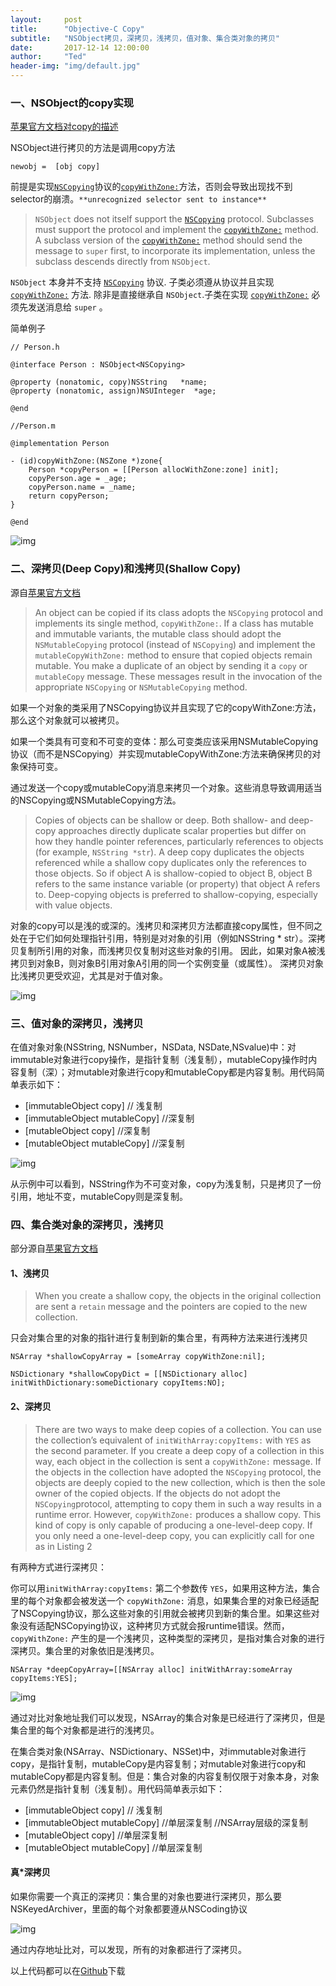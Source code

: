 ```yaml
---
layout:     post
title:      "Objective-C Copy"
subtitle:   "NSObject拷贝，深拷贝，浅拷贝，值对象、集合类对象的拷贝"
date:       2017-12-14 12:00:00
author:     "Ted"
header-img: "img/default.jpg"
---
```


### 一、NSObject的copy实现

[苹果官方文档对copy的描述](https://developer.apple.com/documentation/objectivec/nsobject/1418807-copy?language=objc)

NSObject进行拷贝的方法是调用copy方法

```objc
newobj =  [obj copy]
```

前提是实现[`NSCopying`](https://developer.apple.com/documentation/foundation/nscopying?language=objc)协议的[`copyWithZone:`](https://developer.apple.com/documentation/foundation/nscopying/1410311-copywithzone?language=objc)方法，否则会导致出现找不到selector的崩溃。`**unrecognized selector sent to instance**`

> `NSObject` does not itself support the [`NSCopying`](https://developer.apple.com/documentation/foundation/nscopying?language=objc) protocol. Subclasses must support the protocol and implement the [`copyWithZone:`](https://developer.apple.com/documentation/foundation/nscopying/1410311-copywithzone?language=objc) method. A subclass version of the [`copyWithZone:`](https://developer.apple.com/documentation/foundation/nscopying/1410311-copywithzone?language=objc) method should send the message to `super` first, to incorporate its implementation, unless the subclass descends directly from `NSObject`.

`NSObject` 本身并不支持 [`NSCopying`](https://developer.apple.com/documentation/foundation/nscopying?language=objc) 协议. 子类必须遵从协议并且实现 [`copyWithZone:`](https://developer.apple.com/documentation/foundation/nscopying/1410311-copywithzone?language=objc) 方法. 除非是直接继承自  `NSObject`.子类在实现 [`copyWithZone:`](https://developer.apple.com/documentation/foundation/nscopying/1410311-copywithzone?language=objc) 必须先发送消息给 `super` 。

简单例子

```objc
// Person.h

@interface Person : NSObject<NSCopying>

@property (nonatomic, copy)NSString   *name;
@property (nonatomic, assign)NSUInteger  *age;

@end
```

```objc
//Person.m

@implementation Person

- (id)copyWithZone:(NSZone *)zone{
    Person *copyPerson = [[Person allocWithZone:zone] init];
    copyPerson.age = _age;
    copyPerson.name = _name;
    return copyPerson;
}

@end
```

![img](/img/Simple_2/12.png)

### 二、深拷贝(Deep Copy)和浅拷贝(Shallow Copy)

源自[苹果官方文档](https://developer.apple.com/library/content/documentation/General/Conceptual/DevPedia-CocoaCore/ObjectCopying.html)

> An object can be copied if its class adopts the `NSCopying` protocol and implements its single method, `copyWithZone:`. If a class has mutable and immutable variants, the mutable class should adopt the `NSMutableCopying` protocol (instead of `NSCopying`) and implement the `mutableCopyWithZone:` method to ensure that copied objects remain mutable. You make a duplicate of an object by sending it a `copy` or `mutableCopy` message. These messages result in the invocation of the appropriate `NSCopying` or `NSMutableCopying` method.

如果一个对象的类采用了NSCopying协议并且实现了它的copyWithZone:方法，那么这个对象就可以被拷贝。

如果一个类具有可变和不可变的变体：那么可变类应该采用NSMutableCopying协议（而不是NSCopying）并实现mutableCopyWithZone:方法来确保拷贝的对象保持可变。 

通过发送一个copy或mutableCopy消息来拷贝一个对象。这些消息导致调用适当的NSCopying或NSMutableCopying方法。

> Copies of objects can be shallow or deep. Both shallow- and deep-copy approaches directly duplicate scalar properties but differ on how they handle pointer references, particularly references to objects (for example, `NSString *str`). A deep copy duplicates the objects referenced while a shallow copy duplicates only the references to those objects. So if object A is shallow-copied to object B, object B refers to the same instance variable (or property) that object A refers to. Deep-copying objects is preferred to shallow-copying, especially with value objects.

对象的copy可以是浅的或深的。浅拷贝和深拷贝方法都直接copy属性，但不同之处在于它们如何处理指针引用，特别是对对象的引用（例如NSString * str）。深拷贝复制所引用的对象，而浅拷贝仅复制对这些对象的引用。 因此，如果对象A被浅拷贝到对象B，则对象B引用对象A引用的同一个实例变量（或属性）。 深拷贝对象比浅拷贝更受欢迎，尤其是对于值对象。

![img](/img/Simple_2/13.png)

### 三、值对象的深拷贝，浅拷贝

在值对象对象(NSString, NSNumber，NSData, NSDate,NSvalue)中：对immutable对象进行copy操作，是指针复制（浅复制），mutableCopy操作时内容复制（深）；对mutable对象进行copy和mutableCopy都是内容复制。用代码简单表示如下：

- [immutableObject copy] // 浅复制
- [immutableObject mutableCopy] //深复制
- [mutableObject copy] //深复制
- [mutableObject mutableCopy] //深复制

![img](/img/Simple_2/14.png)

从示例中可以看到，NSString作为不可变对象，copy为浅复制，只是拷贝了一份引用，地址不变，mutableCopy则是深复制。

### 四、集合类对象的深拷贝，浅拷贝

部分源自[苹果官方文档](https://developer.apple.com/library/content/documentation/Cocoa/Conceptual/Collections/Articles/Copying.html)

#### 1、浅拷贝

> When you create a shallow copy, the objects in the original collection are sent a `retain` message and the pointers are copied to the new collection.

只会对集合里的对象的指针进行复制到新的集合里，有两种方法来进行浅拷贝

```objc
NSArray *shallowCopyArray = [someArray copyWithZone:nil];
```

```objc
NSDictionary *shallowCopyDict = [[NSDictionary alloc] initWithDictionary:someDictionary copyItems:NO];
```

#### 2、深拷贝

> There are two ways to make deep copies of a collection. You can use the collection’s equivalent of `initWithArray:copyItems:` with `YES` as the second parameter. If you create a deep copy of a collection in this way, each object in the collection is sent a `copyWithZone:` message. If the objects in the collection have adopted the `NSCopying` protocol, the objects are deeply copied to the new collection, which is then the sole owner of the copied objects. If the objects do not adopt the `NSCopying`protocol, attempting to copy them in such a way results in a runtime error. However, `copyWithZone:` produces a shallow copy. This kind of copy is only capable of producing a one-level-deep copy. If you only need a one-level-deep copy, you can explicitly call for one as in Listing 2

有两种方式进行深拷贝：

你可以用`initWithArray:copyItems:` 第二个参数传 `YES`，如果用这种方法，集合里的每个对象都会被发送一个  `copyWithZone:` 消息，如果集合里的对象已经适配了NSCopying协议，那么这些对象的引用就会被拷贝到新的集合里。如果这些对象没有适配NSCopying协议，这种拷贝方式就会报runtime错误。然而，`copyWithZone:` 产生的是一个浅拷贝，这种类型的深拷贝，是指对集合对象的进行深拷贝。集合里的对象依旧是浅拷贝。

```
NSArray *deepCopyArray=[[NSArray alloc] initWithArray:someArray copyItems:YES];
```

![img](/img/Simple_2/15.png)

通过对比对象地址我们可以发现，NSArray的集合对象是已经进行了深拷贝，但是集合里的每个对象都是进行的浅拷贝。

在集合类对象(NSArray、NSDictionary、NSSet)中，对immutable对象进行copy，是指针复制，mutableCopy是内容复制；对mutable对象进行copy和mutableCopy都是内容复制。但是：集合对象的内容复制仅限于对象本身，对象元素仍然是指针复制（浅复制）。用代码简单表示如下：

- [immutableObject copy] // 浅复制
- [immutableObject mutableCopy] //单层深复制 //NSArray层级的深复制
- [mutableObject copy] //单层深复制
- [mutableObject mutableCopy] //单层深复制

#### 真*深拷贝

如果你需要一个真正的深拷贝：集合里的对象也要进行深拷贝，那么要NSKeyedArchiver，里面的每个对象都要遵从NSCoding协议

![img](/img/Simple_2/16.png)

通过内存地址比对，可以发现，所有的对象都进行了深拷贝。

以上代码都可以在[Github](https://github.com/helloted/iOS_Demo/tree/master/CopyDemo)下载

